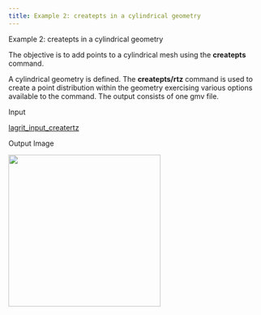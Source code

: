 ```yaml
---
title: Example 2: createpts in a cylindrical geometry
---
```


 Example 2: createpts in a cylindrical geometry

  The objective is to add points to a cylindrical mesh using the
  **createpts** command.
 
  A cylindrical geometry is defined. The **createpts/rtz** command is
  used to create a point distribution within the geometry exercising
  various options available to the command. The output consists of one
  gmv file.

 Input

  [lagrit_input_creatertz](input/lagrit_input_creatertz.txt)

 Output Image

<img  width="300" src="https://lanl.github.io/LaGriT/assets/images/image2tn.gif"> 

